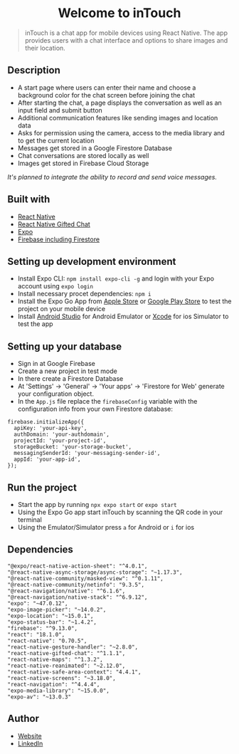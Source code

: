 <h1 align="center">Welcome to inTouch</h1>

> inTouch is a chat app for mobile devices using React Native. The app provides users with a chat interface and options to share images and their location.

## Description

- A start page where users can enter their name and choose a background color for the chat screen before joining the chat
- After starting the chat, a page displays the conversation as well as an input field and submit button
- Additional communication features like sending images and location data
- Asks for permission using the camera, access to the media library and to get the current location
- Messages get stored in a Google Firestore Database
- Chat conversations are stored locally as well
- Images get stored in Firebase Cloud Storage

_It's planned to integrate the ability to record and send voice messages._

## Built with

- [React Native](https://reactnative.dev/)
- [React Native Gifted Chat](https://github.com/FaridSafi/react-native-gifted-chat)
- [Expo](https://expo.dev/)
- [Firebase including Firestore](https://firebase.google.com/)

## Setting up development environment

- Install Expo CLI: `npm install expo-cli -g`
  and login with your Expo account using `expo login`
- Install necessary procet dependencies: `npm i`
- Install the Expo Go App from [Apple Store](https://apps.apple.com/us/app/expo-go/id982107779) or [Google Play Store](https://play.google.com/store/apps/details?id=host.exp.exponent&gl=DE) to test the project on your mobile device
- Install [Android Studio](https://developer.android.com/studio) for Android Emulator or [Xcode](https://apps.apple.com/de/app/xcode/id497799835?mt=12) for ios Simulator to test the app

## Setting up your database

- Sign in at Google Firebase
- Create a new project in test mode
- In there create a Firestore Database
- At 'Settings' -> 'General' -> 'Your apps' -> 'Firestore for Web' generate your configuration object.
- In the `App.js` file replace the `firebaseConfig` variable with the configuration info from your own Firestore database:

```
firebase.initializeApp({
  apiKey: 'your-api-key',
  authDomain: 'your-authdomain',
  projectId: 'your-project-id',
  storageBucket: 'your-storage-bucket',
  messagingSenderId: 'your-messaging-sender-id',
  appId: 'your-app-id',
});
```

## Run the project

- Start the app by running `npx expo start` or `expo start`
- Using the Expo Go app start inTouch by scanning the QR code in your terminal
- Using the Emulator/Simulator press `a` for Android or `i` for ios

## Dependencies

```
"@expo/react-native-action-sheet": "^4.0.1",
"@react-native-async-storage/async-storage": "~1.17.3",
"@react-native-community/masked-view": "^0.1.11",
"@react-native-community/netinfo": "9.3.5",
"@react-navigation/native": "^6.1.6",
"@react-navigation/native-stack": "^6.9.12",
"expo": "~47.0.12",
"expo-image-picker": "~14.0.2",
"expo-location": "~15.0.1",
"expo-status-bar": "~1.4.2",
"firebase": "^9.13.0",
"react": "18.1.0",
"react-native": "0.70.5",
"react-native-gesture-handler": "~2.8.0",
"react-native-gifted-chat": "^1.1.1",
"react-native-maps": "^1.3.2",
"react-native-reanimated": "~2.12.0",
"react-native-safe-area-context": "4.4.1",
"react-native-screens": "~3.18.0",
"react-navigation": "^4.4.4",
"expo-media-library": "~15.0.0",
"expo-av": "~13.0.3"
```

## Author

- [Website](https://judith.sueggeler.com)
- [LinkedIn](https://linkedin.com/in/judith-sueggeler/)
